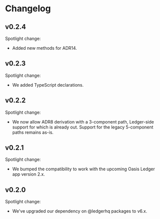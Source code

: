 # Changelog

## v0.2.4

Spotlight change:

- Added new methods for ADR14.

## v0.2.3

Spotlight change:

- We added TypeScript declarations.

## v0.2.2

Spotlight change:

- We now allow ADR8 derivation with a 3-component path, Ledger-side support
  for which is already out.
  Support for the legacy 5-component paths remains as-is.

## v0.2.1

Spotlight change:

- We bumped the compatibility to work with the upcoming Oasis Ledger app version 2.x.

## v0.2.0

Spotlight change:

- We've upgraded our dependency on @ledgerhq packages to v6.x.

